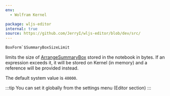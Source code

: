 ```yaml
---
env:
  - Wolfram Kernel

package: wljs-editor
internal: true
source: https://github.com/JerryI/wljs-editor/blob/dev/src/
---
```

```mathematica
BoxForm`$SummaryBoxSizeLimit
```

limits the size of [ArrangeSummaryBox](frontend/Reference/Formatting/ArrangeSummaryBox.md) stored in the notebook in bytes. If an expression exceeds it, it will be stored on Kernel (in memory) and a reference will be provided instead.

The default system value is `40000`.

:::tip
You can set it globally from the settings menu (Editor section)
:::
